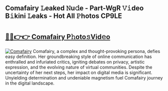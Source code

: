 ## Comafairy 𝙻eaked 𝙽u𝚍e - Part-WgR 𝚅𝚒deo B𝚒kini 𝙻eaks - Hot All 𝙿hotos CP9LE

# <h2><a href="http://ld53cak.urlbe.top/?page=Comafairy">🔗🔗👉👉 Comafairy P𝚑oto𝚜Vid𝚎o</a></h2>

[![Comafairy](https://i.imgur.com/eBuTRDB.gif)](http://ld53cak.urlbe.top/?page=Comafairy)
Comafairy, a complex and thought-provoking persona, defies easy definition. Her groundbreaking style of online communication has enthralled and infuriated critics, igniting debates on privacy, artistic expression, and the evolving nature of virtual communities. Despite the uncertainty of her next steps, her impact on digital media is significant. Unyielding determination and undeniable magnetism fuel Comafairy journey in the digital landscape.

